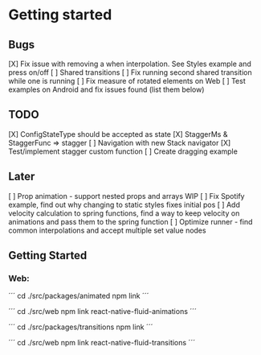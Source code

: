 # Getting started

## Bugs

[X] Fix issue with removing a when interpolation. See Styles example and press on/off
[ ] Shared transitions
  [ ] Fix running second shared transition while one is running
[ ] Fix measure of rotated elements on Web
[ ] Test examples on Android and fix issues found (list them below)

## TODO

[X] ConfigStateType should be accepted as state 
[X] StaggerMs & StaggerFunc => stagger
[ ] Navigation with new Stack navigator
[X] Test/implement stagger custom function
[ ] Create dragging example

## Later

[ ] Prop animation - support nested props and arrays WIP
[ ] Fix Spotify example, find out why changing to static styles fixes initial pos
[ ] Add velocity calculation to spring functions, find a way to keep velocity on 
    animations and pass them to the spring function
[ ] Optimize runner - find common interpolations and accept multiple set value nodes

## Getting Started

### Web:
´´´
cd ./src/packages/animated
npm link
´´´

´´´
cd ./src/web
npm link react-native-fluid-animations
´´´

´´´
cd ./src/packages/transitions
npm link
´´´

´´´
cd ./src/web
npm link react-native-fluid-transitions
´´´
